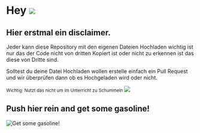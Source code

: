 # Hey ![](https://cdn.discordapp.com/emojis/846318925108609124.webp?size=48&quality=lossless)

## Hier erstmal ein disclaimer.

Jeder kann diese Repository mit den eigenen Dateien Hochladen wichtig ist nur das der Code nicht
von dritten Kopiert ist oder nicht zu erkennen ist das diese von Dritte sind.

Solltest du deine Datei Hochladen wollen erstelle einfach ein Pull Request und wir überprüfen 
dann ob es Hochgeladen wird oder nicht.

<small>Wichtig: Nutzt das nicht um im Unterricht zu Schummeln ![](https://cdn.discordapp.com/emojis/699622545019633705.webp?size=32&quality=lossless)</small>
<br>
## Push hier rein and get some gasoline!
![Get some gasoline!](https://img1.ak.crunchyroll.com/i/spire3/d2fd7ac899d01ff43b8acf8b46391d641497098949_fwide.jpg)
